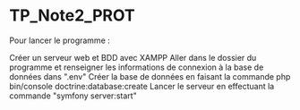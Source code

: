 # TP_Note2_PROT
 
Pour lancer le programme :

Créer un serveur web et BDD avec XAMPP
Aller dans le dossier du programme et renseigner les informations de connexion à la base de données dans ".env"
Créer la base de données en faisant la commande php bin/console doctrine:database:create
Lancer le serveur en effectuant la commande "symfony server:start"
